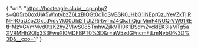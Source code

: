 {
  "url": "https://hosteagle.club/__cpi.php?s=Q05rb0oxUjA5WmtybzZ6LzBIOGt0c1loSVBSK0JHbG1iNEprQzJYeVZkTjlRNFROaUZpZGxLdVdvVk00Uld2TUlZRjRwTnZ4QkJhQjgrMmF4NUQrVW91REtHMzVGVmMvd0tzK2hyZVIwS085TmhwZjlkVTI0K1BSdmZvcklEK3laMTg5aXVRMHh2Qlg3S3FweXl0MDFBPT0%3D&r=aW5zdGFncmFtLmNvbQ%3D%3D&__cpo=1"
}
